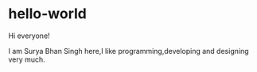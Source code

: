 # hello-world

Hi everyone!

I am Surya Bhan Singh here,I like programming,developing and designing very much.
